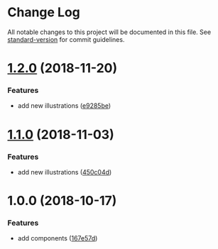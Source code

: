 # Change Log

All notable changes to this project will be documented in this file. See [standard-version](https://github.com/conventional-changelog/standard-version) for commit guidelines.

<a name="1.2.0"></a>
# [1.2.0](https://github.com/justinlettau/react-undraw/compare/v1.1.0...v1.2.0) (2018-11-20)


### Features

* add new illustrations ([e9285be](https://github.com/justinlettau/react-undraw/commit/e9285be))



<a name="1.1.0"></a>
# [1.1.0](https://github.com/justinlettau/react-undraw/compare/v1.0.0...v1.1.0) (2018-11-03)


### Features

* add new illustrations ([450c04d](https://github.com/justinlettau/react-undraw/commit/450c04d))



<a name="1.0.0"></a>
# 1.0.0 (2018-10-17)


### Features

* add components ([167e57d](https://github.com/justinlettau/react-undraw/commit/167e57d))
